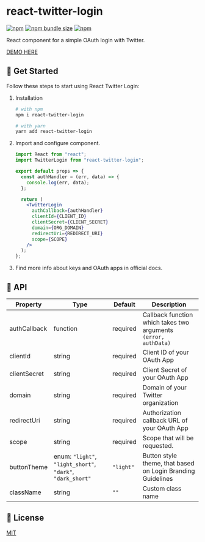 # react-twitter-login

[![npm](https://img.shields.io/npm/v/react-twitter-login?logo=npm&cacheSeconds=1800)](https://www.npmjs.com/package/react-twitter-login)
[![npm bundle size](https://img.shields.io/bundlephobia/minzip/react-twitter-login?cacheSeconds=1800)](https://www.npmjs.com/package/react-twitter-login)
[![npm](https://img.shields.io/npm/dt/react-twitter-login?cacheSeconds=1800)](https://www.npmjs.com/package/react-twitter-login)

React component for a simple OAuth login with Twitter.

[DEMO HERE](https://alexandrtovmach.github.io/react-twitter-login/)

## 🚀 Get Started

Follow these steps to start using React Twitter Login:

1. Installation

   ```sh
   # with npm
   npm i react-twitter-login

   # with yarn
   yarn add react-twitter-login
   ```

2. Import and configure component.

   ```jsx
   import React from "react";
   import TwitterLogin from "react-twitter-login";

   export default props => {
     const authHandler = (err, data) => {
       console.log(err, data);
     };

     return (
       <TwitterLogin
         authCallback={authHandler}
         clientId={CLIENT_ID}
         clientSecret={CLIENT_SECRET}
         domain={ORG_DOMAIN}
         redirectUri={REDIRECT_URI}
         scope={SCOPE}
       />
     );
   };
   ```

3. Find more info about keys and OAuth apps in official docs.

## 📖 API

| Property     | Type                                                       | Default   | Description                                                     |
| ------------ | ---------------------------------------------------------- | --------- | --------------------------------------------------------------- |
| authCallback | function                                                   | required  | Callback function which takes two arguments `(error, authData)` |
| clientId     | string                                                     | required  | Client ID of your OAuth App                                     |
| clientSecret | string                                                     | required  | Client Secret of your OAuth App                                 |
| domain       | string                                                     | required  | Domain of your Twitter organization                             |
| redirectUri  | string                                                     | required  | Authorization callback URL of your OAuth App                    |
| scope        | string                                                     | required  | Scope that will be requested.                                   |
| buttonTheme  | enum: `"light"`, `"light_short"`, `"dark"`, `"dark_short"` | `"light"` | Button style theme, that based on Login Branding Guidelines     |
| className    | string                                                     | `""`      | Custom class name                                               |

## 📝 License

[MIT](https://github.com/alexandrtovmach/react-twitter-login/blob/master/LICENSE)
